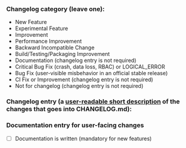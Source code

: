 <!---
The PR description will be automatically generated based on the contents of this PR
and the description will be inserted between the BEGIN and END tags below
 
1. If you wish to write your own description but have the LLM format it for you
   place it between the tags below and change the comment to format=true
2. If you don't want any LLM help at all, you can remove the tags below
   and add your own description instead.
-->

<!--- BEGIN_DESCRIPTION format=false -->
<!--- END_DESCRIPTION -->

<!---
The following categories are used in the next scripts, update them accordingly
utils/changelog/changelog.py
tests/ci/cancel_and_rerun_workflow_lambda/app.py
-->
### Changelog category (leave one):
- New Feature
- Experimental Feature
- Improvement
- Performance Improvement
- Backward Incompatible Change
- Build/Testing/Packaging Improvement
- Documentation (changelog entry is not required)
- Critical Bug Fix (crash, data loss, RBAC) or LOGICAL_ERROR
- Bug Fix (user-visible misbehavior in an official stable release)
- CI Fix or Improvement (changelog entry is not required)
- Not for changelog (changelog entry is not required)


### Changelog entry (a [user-readable short description](https://github.com/ClickHouse/ClickHouse/blob/master/docs/changelog_entry_guidelines.md) of the changes that goes into CHANGELOG.md):
<!--- BEGIN: AUTOGENERATED CHANGELOG ENTRY
The Changelog entry will be automatically generated based on the contents of this PR
and the changelog entry will be inserted between the BEGIN and END tags below.

1. If you wish to write your own and have the LLM format it for you, place it between
   the BEGIN and END tags below and set format=true
2. If you don't want any LLM help at all, remove the tags below and add your changelog entry instead
-->

<!--- BEGIN_CHANGELOG_ENTRY format=false -->
<!--- END_CHANGELOG_ENTRY -->

### Documentation entry for user-facing changes

- [ ] Documentation is written (mandatory for new features)

<!---
Directly edit documentation source files in the "docs" folder with the same pull-request as code changes

or

Add a user-readable short description of the changes that should be added to docs.clickhouse.com below.

At a minimum, the following information should be added (but add more as needed).
- Motivation: Why is this function, table engine, etc. useful to ClickHouse users?

- Parameters: If the feature being added takes arguments, options or is influenced by settings, please list them below with a brief explanation.

- Example use: A query or command.
-->
